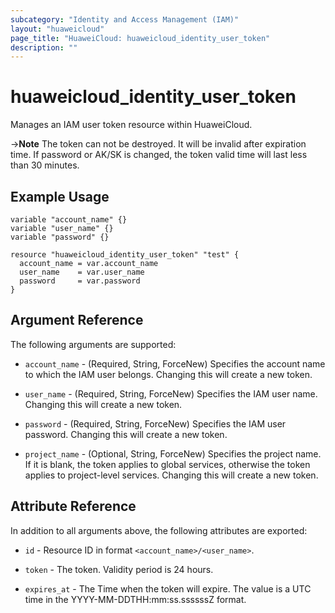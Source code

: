 ```yaml
---
subcategory: "Identity and Access Management (IAM)"
layout: "huaweicloud"
page_title: "HuaweiCloud: huaweicloud_identity_user_token"
description: ""
---
```


# huaweicloud_identity_user_token

Manages an IAM user token resource within HuaweiCloud.

->**Note** The token can not be destroyed. It will be invalid after expiration time. If password or AK/SK is changed,
the token valid time will last less than 30 minutes.

## Example Usage

```hcl
variable "account_name" {}
variable "user_name" {}
variable "password" {}

resource "huaweicloud_identity_user_token" "test" {
  account_name = var.account_name
  user_name    = var.user_name
  password     = var.password
}
```

## Argument Reference

The following arguments are supported:

* `account_name` - (Required, String, ForceNew) Specifies the account name to which the IAM user belongs.
  Changing this will create a new token.

* `user_name` - (Required, String, ForceNew) Specifies the IAM user name. Changing this will create a new token.

* `password` - (Required, String, ForceNew) Specifies the IAM user password. Changing this will create a new token.

* `project_name` - (Optional, String, ForceNew) Specifies the project name. If it is blank, the token applies to global
  services, otherwise the token applies to project-level services. Changing this will create a new token.

## Attribute Reference

In addition to all arguments above, the following attributes are exported:

* `id` - Resource ID in format `<account_name>/<user_name>`.

* `token` - The token. Validity period is 24 hours.

* `expires_at` - The Time when the token will expire. The value is a UTC time in the YYYY-MM-DDTHH:mm:ss.ssssssZ format.
